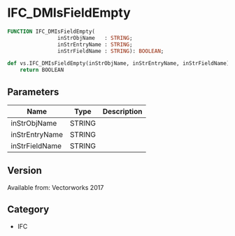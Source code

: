 # IFC_DMIsFieldEmpty

```pascal
FUNCTION IFC_DMIsFieldEmpty(
				inStrObjName   : STRING;
				inStrEntryName : STRING;
				inStrFieldName : STRING): BOOLEAN;
```

```python
def vs.IFC_DMIsFieldEmpty(inStrObjName, inStrEntryName, inStrFieldName):
    return BOOLEAN
```

## Parameters
|Name|Type|Description|
|---|---|---|
|inStrObjName|STRING|   |
|inStrEntryName|STRING|   |
|inStrFieldName|STRING|   |

## Version
Available from: Vectorworks 2017

## Category
* IFC

